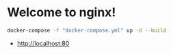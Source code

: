 # Welcome to nginx!

```bash
docker-compose -f "docker-compose.yml" up -d --build
```

- [http://localhost:80](http://localhost:80)
